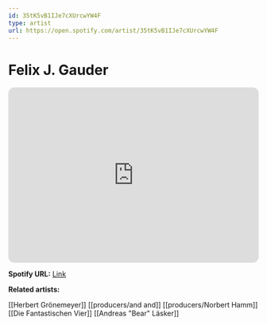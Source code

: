 ```yaml
---
id: 35tK5vB1IJe7cXUrcwYW4F
type: artist
url: https://open.spotify.com/artist/35tK5vB1IJe7cXUrcwYW4F
---
```

# Felix J. Gauder

<iframe style="border-radius:12px" src="https://open.spotify.com/embed/artist/35tK5vB1IJe7cXUrcwYW4F" width="100%" height="352" frameBorder="0" allowfullscreen="" allow="autoplay; clipboard-write; encrypted-media; fullscreen; picture-in-picture" loading="lazy"></iframe>

**Spotify URL:** [Link](https://open.spotify.com/artist/35tK5vB1IJe7cXUrcwYW4F)

**Related artists:**

[[Herbert Grönemeyer]]
[[producers/and and]]
[[producers/Norbert Hamm]]
[[Die Fantastischen Vier]]
[[Andreas "Bear" Läsker]]
